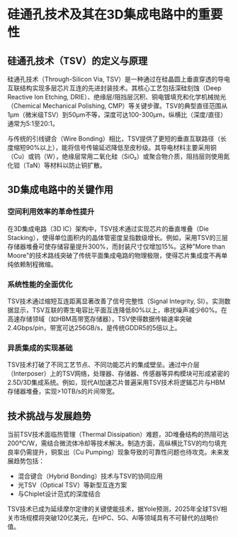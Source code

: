 # 硅通孔技术及其在3D集成电路中的重要性

## 硅通孔技术（TSV）的定义与原理

硅通孔技术（Through-Silicon Via, TSV）是一种通过在硅晶圆上垂直穿透的导电互联结构实现多层芯片互连的先进封装技术。其核心工艺包括深硅刻蚀（Deep Reactive Ion Etching, DRIE）、绝缘层/阻挡层沉积、铜电镀填充和化学机械抛光（Chemical Mechanical Polishing, CMP）等关键步骤。TSV的典型直径范围从1μm（微米级TSV）到50μm不等，深度可达100-300μm，纵横比（深度/直径）通常为5:1至20:1。

与传统的引线键合（Wire Bonding）相比，TSV提供了更短的垂直互联路径（长度缩短90%以上），能将信号传输延迟降低至皮秒级。其导电材料主要采用铜（Cu）或钨（W），绝缘层常用二氧化硅（SiO₂）或聚合物介质，阻挡层则使用氮化钽（TaN）等材料以防止铜扩散。

## 3D集成电路中的关键作用

### 空间利用效率的革命性提升

在3D集成电路（3D IC）架构中，TSV技术通过实现芯片的垂直堆叠（Die Stacking），使得单位面积内的晶体管密度呈指数级增长。例如，采用TSV的三层存储器堆叠可使存储容量提升300%，而封装尺寸仅增加15%。这种"More than Moore"的技术路线突破了传统平面集成电路的物理极限，使得芯片集成度不再单纯依赖制程微缩。

### 系统性能的全面优化

TSV技术通过缩短互连距离显著改善了信号完整性（Signal Integrity, SI）。实测数据显示，TSV互联的寄生电容比平面互连降低80%以上，串扰噪声减少60%。在高速存储领域（如HBM高带宽存储器），TSV使得数据传输速率突破2.4Gbps/pin，带宽可达256GB/s，是传统GDDR5的5倍以上。

### 异质集成的实现基础

TSV技术打破了不同工艺节点、不同功能芯片的集成壁垒。通过中介层（Interposer）上的TSV网络，处理器、存储器、传感器等异构模块可形成紧密的2.5D/3D集成系统。例如，现代AI加速芯片普遍采用TSV技术将逻辑芯片与HBM存储器堆叠，实现>10TB/s的片间带宽。

## 技术挑战与发展趋势

当前TSV技术面临热管理（Thermal Dissipation）难题，3D堆叠结构的热阻可达200℃/W，需结合微流体冷却等技术解决。制造方面，高纵横比TSV的均匀填充良率仍需提升，铜泵出（Cu Pumping）现象导致的可靠性问题也待攻克。未来发展趋势包括：
- 混合键合（Hybrid Bonding）技术与TSV的协同应用
- 光TSV（Optical TSV）等新型互连方案
- 与Chiplet设计范式的深度结合

TSV技术已成为延续摩尔定律的关键使能技术，据Yole预测，2025年全球TSV相关市场规模将突破120亿美元，在HPC、5G、AI等领域具有不可替代的战略价值。